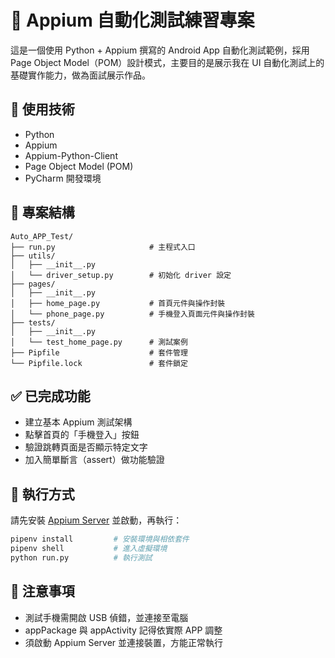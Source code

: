 # 📱 Appium 自動化測試練習專案

這是一個使用 Python + Appium 撰寫的 Android App 自動化測試範例，採用 Page Object Model（POM）設計模式，主要目的是展示我在 UI 自動化測試上的基礎實作能力，做為面試展示作品。


## 🧩 使用技術

- Python
- Appium
- Appium-Python-Client
- Page Object Model (POM)
- PyCharm 開發環境


## 📂 專案結構
```
Auto_APP_Test/
├── run.py                     # 主程式入口
├── utils/
│   ├── __init__.py
│   └── driver_setup.py        # 初始化 driver 設定
├── pages/
│   ├── __init__.py
│   ├── home_page.py           # 首頁元件與操作封裝
│   └── phone_page.py          # 手機登入頁面元件與操作封裝
├── tests/
│   ├── __init__.py
│   └── test_home_page.py      # 測試案例
├── Pipfile                    # 套件管理
└── Pipfile.lock               # 套件鎖定
```

## ✅ 已完成功能

- 建立基本 Appium 測試架構
- 點擊首頁的「手機登入」按鈕
- 驗證跳轉頁面是否顯示特定文字
- 加入簡單斷言（assert）做功能驗證


## 🚀 執行方式

請先安裝 [Appium Server](https://appium.io/) 並啟動，再執行：

```bash
pipenv install         # 安裝環境與相依套件
pipenv shell           # 進入虛擬環境
python run.py          # 執行測試
```


## 🔖 注意事項

- 測試手機需開啟 USB 偵錯，並連接至電腦
- appPackage 與 appActivity 記得依實際 APP 調整
- 須啟動 Appium Server 並連接裝置，方能正常執行
